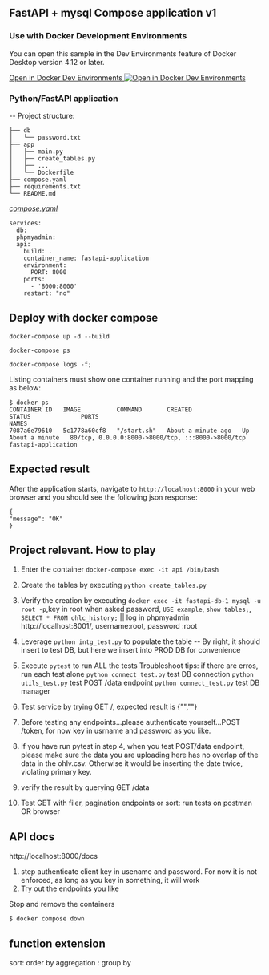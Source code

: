 ## FastAPI + mysql Compose application v1 

### Use with Docker Development Environments

You can open this sample in the Dev Environments feature of Docker Desktop version 4.12 or later.

[Open in Docker Dev Environments <img src="../open_in_new.svg" alt="Open in Docker Dev Environments" align="top"/>](https://open.docker.com/dashboard/dev-envs?url=https://github.com/docker/awesome-compose/tree/master/fastapi)

### Python/FastAPI application
-- Project structure:
```
├── db
│   └── password.txt
├── app
│   ├── main.py
│   ├── create_tables.py
│   ├── ...
│   └── Dockerfile
├── compose.yaml
├── requirements.txt
└── README.md

```

[_compose.yaml_](compose.yaml)
```
services:
  db:
  phpmyadmin:
  api:
    build: .
    container_name: fastapi-application
    environment:
      PORT: 8000
    ports:
      - '8000:8000'
    restart: "no"

```

## Deploy with docker compose

```shell
docker-compose up -d --build
```

```shell
docker-compose ps
```

```shell
docker-compose logs -f;
``` 

Listing containers must show one container running and the port mapping as below:
```
$ docker ps
CONTAINER ID   IMAGE          COMMAND       CREATED              STATUS              PORTS                                               NAMES
7087a6e79610   5c1778a60cf8   "/start.sh"   About a minute ago   Up About a minute   80/tcp, 0.0.0.0:8000->8000/tcp, :::8000->8000/tcp   fastapi-application
```

## Expected result

After the application starts, navigate to `http://localhost:8000` in your web browser and you should see the following json response:
```
{
"message": "OK"
}
```



## Project relevant. How to play

1. Enter the container `docker-compose exec -it api /bin/bash`
2. Create the tables by executing `python create_tables.py`
3. Verify the creation by executing `docker exec -it fastapi-db-1 mysql -u root -p`,key in root when asked password,  `USE example`, `show tables;`, `SELECT * FROM ohlc_history;` || log in phpmyadmin http://localhost:8001/, username:root, password :root

4. Leverage `python intg_test.py` to populate the table -- By right, it should insert to test DB, but here we insert into PROD DB for convenience 
5. Execute `pytest` to run ALL the tests
Troubleshoot tips: if there are erros, run each test alone
`python connect_test.py` test DB connection
`python utils_test.py` test POST /data endpoint
`python connect_test.py` test DB manager

6. Test service by trying GET /, expected result is {"",""}

7. Before testing any endpoints...please authenticate yourself...POST /token, for now key in usrname and password as you like.

8. If you have run pytest in step 4, when you test POST/data endpoint, please make sure the data you are uploading here has no overlap of the data in the ohlv.csv. Otherwise it would be inserting the date twice, violating primary key.

9. verify the result by querying GET /data

10. Test GET with filer, pagination endpoints or sort: run tests on postman OR browser



## API docs
http://localhost:8000/docs
1. step authenticate client key in usename and password. For now it is not enforced, as long as you key in something, it will work
2. Try out the endpoints you like


Stop and remove the containers
```
$ docker compose down
```


## function extension
sort: order by
aggregation : group by